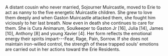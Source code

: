 ﻿A distant cousin who never married, Sojourner Muircastle, moved to Erie to act as nanny to the five energetic Muircastle children.  She grew to love them deeply and when Gaston Muircastle attacked them, she fought him viciously to her last breath.  Now even in death she continues to care for them.  She is Cura Animarum, Soulkeeper to Gaston Jr [16], Julia [14], James [10], Anthony [8] and young Xavier [4]. Her form reflects the emotional energy their spirits impart---Fear, Rage, Pain, Sorrow.  If she does not maintain iron-willed control, the strength of these trapped souls' emotions are carried out in her actions toward the Erie Residents.
